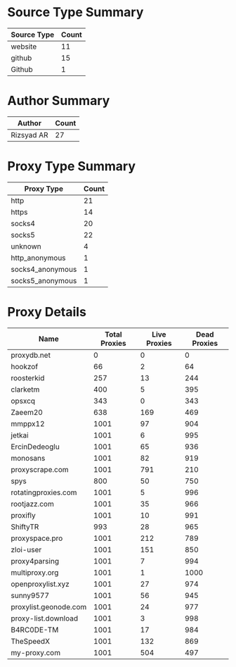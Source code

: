 # Source Type Summary

| Source Type | Count |
|-------------|-------|
| website | 11 |
| github | 15 |
| Github | 1 |


# Author Summary

| Author | Count |
|--------|-------|
| Rizsyad AR | 27 |


# Proxy Type Summary

| Proxy Type | Count |
|------------|-------|
| http | 21 |
| https | 14 |
| socks4 | 20 |
| socks5 | 22 |
| unknown | 4 |
| http_anonymous | 1 |
| socks4_anonymous | 1 |
| socks5_anonymous | 1 |


# Proxy Details

| Name | Total Proxies | Live Proxies | Dead Proxies |
|------|---------------|--------------|---------------|
| proxydb.net | 0 | 0 | 0 |
| hookzof | 66 | 2 | 64 |
| roosterkid | 257 | 13 | 244 |
| clarketm | 400 | 5 | 395 |
| opsxcq | 343 | 0 | 343 |
| Zaeem20 | 638 | 169 | 469 |
| mmppx12 | 1001 | 97 | 904 |
| jetkai | 1001 | 6 | 995 |
| ErcinDedeoglu | 1001 | 65 | 936 |
| monosans | 1001 | 82 | 919 |
| proxyscrape.com | 1001 | 791 | 210 |
| spys | 800 | 50 | 750 |
| rotatingproxies.com | 1001 | 5 | 996 |
| rootjazz.com | 1001 | 35 | 966 |
| proxifly | 1001 | 10 | 991 |
| ShiftyTR | 993 | 28 | 965 |
| proxyspace.pro | 1001 | 212 | 789 |
| zloi-user | 1001 | 151 | 850 |
| proxy4parsing | 1001 | 7 | 994 |
| multiproxy.org | 1001 | 1 | 1000 |
| openproxylist.xyz | 1001 | 27 | 974 |
| sunny9577 | 1001 | 56 | 945 |
| proxylist.geonode.com | 1001 | 24 | 977 |
| proxy-list.download | 1001 | 3 | 998 |
| B4RC0DE-TM | 1001 | 17 | 984 |
| TheSpeedX | 1001 | 132 | 869 |
| my-proxy.com | 1001 | 504 | 497 |

